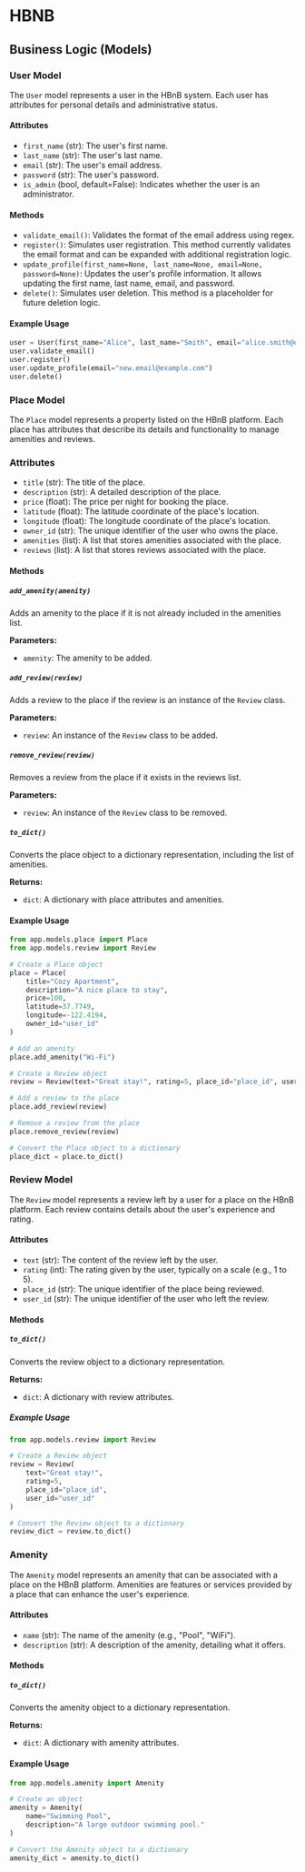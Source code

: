 # HBNB

## Business Logic  (Models)

### User Model

The `User` model represents a user in the HBnB system. Each user has attributes for personal details and administrative status.

#### Attributes
- `first_name` (str): The user's first name.
- `last_name` (str): The user's last name.
- `email` (str): The user's email address.
- `password` (str): The user's password.
- `is_admin` (bool, default=False): Indicates whether the user is an administrator.

#### Methods
- `validate_email()`: Validates the format of the email address using regex.
- `register()`: Simulates user registration. This method currently validates the email format and can be expanded with additional registration logic.
- `update_profile(first_name=None, last_name=None, email=None, password=None)`: Updates the user's profile information. It allows updating the first name, last name, email, and password.
- `delete()`: Simulates user deletion. This method is a placeholder for future deletion logic.

#### Example Usage
```python
user = User(first_name="Alice", last_name="Smith", email="alice.smith@example.com", password="password123")
user.validate_email()
user.register()
user.update_profile(email="new.email@example.com")
user.delete()
```

### Place Model

The `Place` model represents a property listed on the HBnB platform. Each place has attributes that describe its details and functionality to manage amenities and reviews.

### Attributes
- `title` (str): The title of the place.
- `description` (str): A detailed description of the place.
- `price` (float): The price per night for booking the place.
- `latitude` (float): The latitude coordinate of the place's location.
- `longitude` (float): The longitude coordinate of the place's location.
- `owner_id` (str): The unique identifier of the user who owns the place.
- `amenities` (list): A list that stores amenities associated with the place.
- `reviews` (list): A list that stores reviews associated with the place.

#### Methods

##### `add_amenity(amenity)`
Adds an amenity to the place if it is not already included in the amenities list.

**Parameters:**
- `amenity`: The amenity to be added.

##### `add_review(review)`
Adds a review to the place if the review is an instance of the `Review` class.

**Parameters:**
- `review`: An instance of the `Review` class to be added.

##### `remove_review(review)`
Removes a review from the place if it exists in the reviews list.

**Parameters:**
- `review`: An instance of the `Review` class to be removed.

##### `to_dict()`
Converts the place object to a dictionary representation, including the list of amenities.

**Returns:**
- `dict`: A dictionary with place attributes and amenities.

#### Example Usage

```python
from app.models.place import Place
from app.models.review import Review

# Create a Place object
place = Place(
    title="Cozy Apartment",
    description="A nice place to stay",
    price=100,
    latitude=37.7749,
    longitude=-122.4194,
    owner_id="user_id"
)

# Add an amenity
place.add_amenity("Wi-Fi")

# Create a Review object
review = Review(text="Great stay!", rating=5, place_id="place_id", user_id="user_id")

# Add a review to the place
place.add_review(review)

# Remove a review from the place
place.remove_review(review)

# Convert the Place object to a dictionary
place_dict = place.to_dict()
```

### Review Model

The `Review` model represents a review left by a user for a place on the HBnB platform. Each review contains details about the user's experience and rating.

#### Attributes
- `text` (str): The content of the review left by the user.
- `rating` (int): The rating given by the user, typically on a scale (e.g., 1 to 5).
- `place_id` (str): The unique identifier of the place being reviewed.
- `user_id` (str): The unique identifier of the user who left the review.

#### Methods

##### `to_dict()`
Converts the review object to a dictionary representation.

**Returns:**
- `dict`: A dictionary with review attributes.

##### Example Usage

```python
from app.models.review import Review

# Create a Review object
review = Review(
    text="Great stay!",
    rating=5,
    place_id="place_id",
    user_id="user_id"
)

# Convert the Review object to a dictionary
review_dict = review.to_dict()
```

### Amenity

The `Amenity` model represents an amenity that can be associated with a place on the HBnB platform. Amenities are features or services provided by a place that can enhance the user's experience.

#### Attributes
- `name` (str): The name of the amenity (e.g., "Pool", "WiFi").
- `description` (str): A description of the amenity, detailing what it offers.

#### Methods

##### `to_dict()`
Converts the amenity object to a dictionary representation.

**Returns:**
- `dict`: A dictionary with amenity attributes.

#### Example Usage

```python
from app.models.amenity import Amenity

# Create an object
amenity = Amenity(
    name="Swimming Pool",
    description="A large outdoor swimming pool."
)

# Convert the Amenity object to a dictionary
amenity_dict = amenity.to_dict()
```

